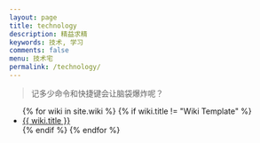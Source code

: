 ```yaml
---
layout: page
title: technology
description: 精益求精
keywords: 技术, 学习
comments: false
menu: 技术宅
permalink: /technology/
---
```


> 记多少命令和快捷键会让脑袋爆炸呢？

<ul class="listing">
{% for wiki in site.wiki %}
{% if wiki.title != "Wiki Template" %}
<li class="listing-item"><a href="{{ wiki.url }}">{{ wiki.title }}</a></li>
{% endif %}
{% endfor %}
</ul>
